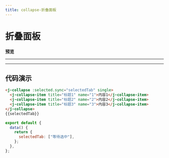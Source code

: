 ```yaml
---
title: collapse-折叠面板
---
```


# 折叠面板

**预览**

<ClientOnly>
<collapse-demos></collapse-demos>
</ClientOnly>

---

---

## 代码演示

```html
<j-collapse :selected.sync="selectedTab" single>
  <j-collapse-item title="标题1" name="1">内容1</j-collapse-item>
  <j-collapse-item title="标题2" name="2">内容2</j-collapse-item>
  <j-collapse-item title="标题3" name="3">内容3</j-collapse-item>
</j-collapse>
{{selectedTab}}
```

```js
export default {
  data() {
    return {
      selectedTab: ["等待选中"],
    };
  },
};
```
